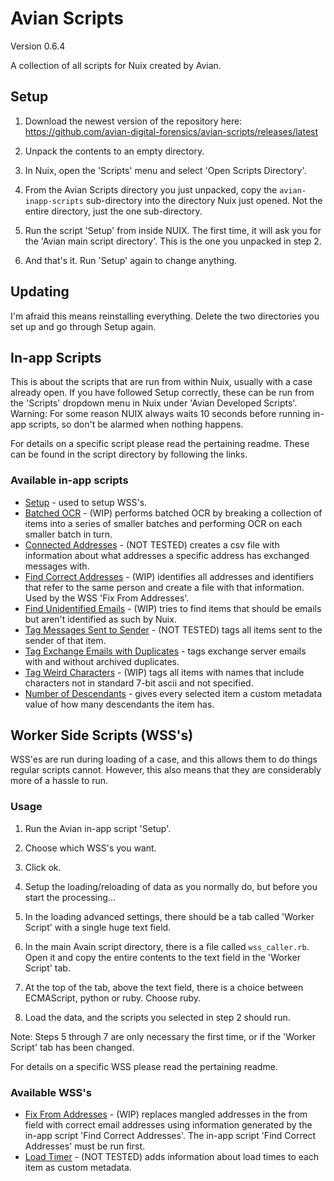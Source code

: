 # Avian Scripts
Version 0.6.4

A collection of all scripts for Nuix created by Avian.

## Setup
1. Download the newest version of the repository here:
https://github.com/avian-digital-forensics/avian-scripts/releases/latest

2. Unpack the contents to an empty directory.

3. In Nuix, open the 'Scripts' menu and select 'Open Scripts Directory'.

4. From the Avian Scripts directory you just unpacked, copy the `avian-inapp-scripts` sub-directory into the directory Nuix just opened.
Not the entire directory, just the one sub-directory.

5. Run the script 'Setup' from inside NUIX.
The first time, it will ask you for the 'Avian main script directory'. 
This is the one you unpacked in step 2.

6. And that's it.
Run 'Setup' again to change anything.

## Updating
I'm afraid this means reinstalling everything.
Delete the two directories you set up and go through Setup again.

## In-app Scripts
This is about the scripts that are run from within Nuix, usually with a case already open.
If you have followed Setup correctly, these can be run from the 'Scripts' dropdown menu in Nuix under 'Avian Developed Scripts'.
Warning: For some reason NUIX always waits 10 seconds before running in-app scripts, so don't be alarmed when nothing happens.

For details on a specific script please read the pertaining readme.
These can be found in the script directory by following the links.

### Available in-app scripts
* [Setup](https://github.com/avian-digital-forensics/avian-scripts/tree/master/avian-inapp-scripts/setup.nuixscript) - used to setup WSS's.
* [Batched OCR](https://github.com/avian-digital-forensics/avian-scripts/tree/master/avian-inapp-scripts/batched-ocr.nuixscript) - (WIP) performs batched OCR by breaking a collection of items into a series of smaller batches and performing OCR on each smaller batch in turn.
* [Connected Addresses](https://github.com/avian-digital-forensics/avian-scripts/tree/master/avian-inapp-scripts/connected-addresses.nuixscript) - (NOT TESTED) creates a csv file with information about what addresses a specific address has exchanged messages with.
* [Find Correct Addresses](https://github.com/avian-digital-forensics/avian-scripts/tree/master/avian-inapp-scripts/find-correct-addresses.nuixscript) - (WIP) identifies all addresses and identifiers that refer to the same person and create a file with that information.
Used by the WSS 'Fix From Addresses'.
* [Find Unidentified Emails](https://github.com/avian-digital-forensics/avian-scripts/tree/master/avian-inapp-scripts/find-unidentified-emails.nuixscript) - (WIP) tries to find items that should be emails but aren't identified as such by Nuix.
* [Tag Messages Sent to Sender](https://github.com/avian-digital-forensics/avian-scripts/tree/master/avian-inapp-scripts/tag-messages-to-self.nuixscript) - (NOT TESTED) tags all items sent to the sender of that item.
* [Tag Exchange Emails with Duplicates](https://github.com/avian-digital-forensics/avian-scripts/tree/master/avian-inapp-scripts/tag-exchange-emails-with-duplicates.nuixscript) - tags exchange server emails with and without archived duplicates.
* [Tag Weird Characters](https://github.com/avian-digital-forensics/avian-scripts/tree/master/avian-inapp-scripts/tag-weird-characters.nuixscript) - (WIP) tags all items with names that include characters not in standard 7-bit ascii and not specified.
* [Number of Descendants](https://github.com/avian-digital-forensics/avian-scripts/tree/master/avian-inapp-scripts/number-of-descendants.nuixscript) - gives every selected item a custom metadata value of how many descendants the item has.

## Worker Side Scripts (WSS's)
WSS'es are run during loading of a case, and this allows them to do things regular scripts cannot.
However, this also means that they are considerably more of a hassle to run.

### Usage
1. Run the Avian in-app script 'Setup'.

2. Choose which WSS's you want.

3. Click ok.

4. Setup the loading/reloading of data as you normally do, but before you start the processing...

5. In the loading advanced settings, there should be a tab called 'Worker Script' with a single huge text field.

6. In the main Avain script directory, there is a file called `wss_caller.rb`.
Open it and copy the entire contents to the text field in the 'Worker Script' tab.

7. At the top of the tab, above the text field, there is a choice between ECMAScript, python or ruby.
Choose ruby.

8. Load the data, and the scripts you selected in step 2 should run.

Note: Steps 5 through 7 are only necessary the first time, or if the 'Worker Script' tab has been changed.

For details on a specific WSS please read the pertaining readme.

### Available WSS's
* [Fix From Addresses](https://github.com/avian-digital-forensics/avian-scripts/tree/master/wss/fix-from-addresses) - (WIP) replaces mangled addresses in the from field with correct email addresses using information generated by the in-app script 'Find Correct Addresses'.
The in-app script 'Find Correct Addresses' must be run first.
* [Load Timer](https://github.com/avian-digital-forensics/avian-scripts/tree/master/wss/load-timer) - (NOT TESTED) adds information about load times to each item as custom metadata.
